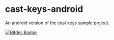 cast-keys-android
=================

An android version of the cast keys sample project.


[![Bitdeli Badge](https://d2weczhvl823v0.cloudfront.net/nathanjones/cast-keys-android/trend.png)](https://bitdeli.com/free "Bitdeli Badge")

